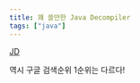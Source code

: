 ```yaml
---
title: 꽤 쓸만한 Java Decompiler
tags: ["java"]
---
```


[JD](https://jd.benow.ca/)

역시 구글 검색순위 1순위는 다르다!
